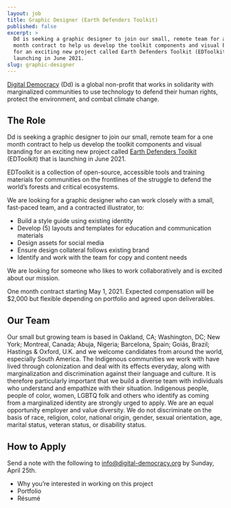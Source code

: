 ```yaml
---
layout: job
title: Graphic Designer (Earth Defenders Toolkit)
published: false
excerpt: >
  Dd is seeking a graphic designer to join our small, remote team for a one
  month contract to help us develop the toolkit components and visual branding
  for an exciting new project called Earth Defenders Toolkit (EDToolkit) that is
  launching in June 2021. 
slug: graphic-designer
---
```

[Digital Democracy](https://www.digital-democracy.org/) (Dd) is a global non-profit that works in solidarity with marginalized communities to use technology to defend their human rights, protect the environment, and combat climate change. 

## The Role 

Dd is seeking a graphic designer to join our small, remote team for a one month contract to help us develop the toolkit components and visual branding for an exciting new project called [Earth Defenders Toolkit](https://www.earthdefenderstoolkit.com/) (EDToolkit) that is launching in June 2021. 

EDToolkit is a collection of open-source, accessible tools and training materials for communities on the frontlines of the struggle to defend the world’s forests and critical ecosystems.

We are looking for a graphic designer who can work closely with a small, fast-paced team, and a contracted illustrator, to:

* Build a style guide using existing identity
* Develop (5) layouts and templates for education and communication materials
* Design assets for social media
* Ensure design collateral follows existing brand
* Identify and work with the team for copy and content needs

We are looking for someone who likes to work collaboratively and is excited about our mission. 

One month contract starting May 1, 2021. Expected compensation will be $2,000 but flexible depending on portfolio and agreed upon deliverables.

## Our Team

Our small but growing team is based in Oakland, CA; Washington, DC; New York; Montreal, Canada; Abuja, Nigeria; Barcelona, Spain; Goiás, Brazil; Hastings & Oxford, U.K. and we welcome candidates from around the world, especially South America. The Indigenous communities we work with have lived through colonization and deal with its effects everyday, along with marginalization and discrimination against their language and culture. It is therefore particularly important that we build a diverse team with individuals who understand and empathize with their situation. Indigenous people, people of color, women, LGBTQ folk and others who identify as coming from a marginalized identity are strongly urged to apply. We are an equal opportunity employer and value diversity. We do not discriminate on the basis of race, religion, color, national origin, gender, sexual orientation, age, marital status, veteran status, or disability status.

## How to Apply

Send a note with the following to [info@digital-democracy.org](mailto:info@digital-democracy.org) by Sunday, April 25th. 

* Why you’re interested in working on this project 
* Portfolio 
* Résumé